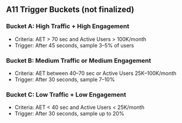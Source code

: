 ## A11 Trigger Buckets (not finalized)

### Bucket A: High Traffic + High Engagement
- Criteria: AET > 70 sec and Active Users > 100K/month
- Trigger: After 45 seconds, sample 3–5% of users
### Bucket B: Medium Traffic or Medium Engagement
- Criteria: AET between 40–70 sec or Active Users 25K–100K/month
- Trigger: After 30 seconds, sample 7–10%
### Bucket C: Low Traffic + Low Engagement
- Criteria: AET < 40 sec and Active Users < 25K/month
- Trigger: After 30 seconds, sample up to 20%
